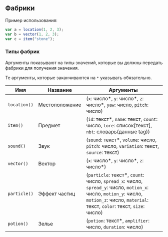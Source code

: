 ## Фабрики

Пример использования:
```ts
var a = location(1, 2, 3);
var b = vector(1, 2, 3);
var c = item("stone");
```

### Типы фабрик

Аргументы показывают на типы значений, которые вы должны передать фабрики для получения значения.

Те аргументы, которые заканчиваются на `*` указывать обязательно.

| **Имя**      | **Название**   | **Аргументы**                                                                                                                                                                         |
| ------------ | -------------- | ------------------------------------------------------------------------------------------------------------------------------------------------------------------------------------- |
| `location()` | Местоположение | (`x`: число*, `y`: число*, `z`: число*, `yaw`: число, `pitch`: число)                                                                                                                 |
| `item()`     | Предмет        | (`id`: текст*, `name`: текст, `count`: число, `lore`: список[текст], `nbt`: словарь(данные tag))                                                                                                    |
| `sound()`    | Звук           | (`sound`: текст*, `volume`: число, `pitch`: число, `variation`: текст, `source`: текст)                                                                                                                                    |
| `vector()`   | Вектор         | (`x`: число*, `y`: число*, `z`: число*)                                                                                                                                               |
| `particle()` | Эффект частиц  | (`particle`: текст*, `count`: число, `spread_x`: число, `spread_y`: число, `motion_x`: число, `motion_y`: число, `motion_z`: число, `material`: текст, `color`: текст, `size`: число) |
| `potion()`   | Зелье          | (`potion`: текст*, `amplifier`: число, `duration`: число)                                                                                                                             |